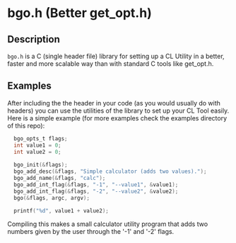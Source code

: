 # bgo.h (Better get_opt.h)

## Description

```bgo.h``` is a C (single header file) library for setting up a CL Utility in a better, faster and more scalable way than with standard C tools like get_opt.h.

## Examples

After including the the header in your code (as you would usually do with headers) you can use the utilities of the library to set up your CL Tool easily. Here is a simple example (for more examples check the examples directory of this repo):

```C 
  bgo_opts_t flags;
  int value1 = 0;
  int value2 = 0;
  
  bgo_init(&flags);
  bgo_add_desc(&flags, "Simple calculator (adds two values).");
  bgo_add_name(&flags, "calc");
  bgo_add_int_flag(&flags, "-1", "--value1", &value1);
  bgo_add_int_flag(&flags, "-2", "--value2", &value2);
  bgo(&flags, argc, argv);

  printf("%d", value1 + value2);
```

Compiling this makes a small calculator utility program that adds two numbers given by the user through the '-1' and '-2' flags.
